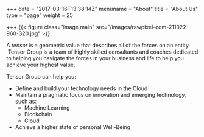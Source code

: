 +++
date = "2017-03-16T13:38:14Z"
menuname = "About"
title = "About Us"
type = "page"
weight = 25

+++
{{< figure class="image main" src="/images/rawpixel-com-211022-960-320.jpg" >}}

A <i>tensor</i> is a geometric value that describes all of the forces on an entity.  Tensor Group is a team of highly skilled consultants and coaches dedicated to helping you navigate the forces in your business and life to help you achieve your highest value.

Tensor Group can help you:

* Define and build your technology needs in the Cloud
* Maintain a pragmatic focus on innovation and emerging technology, such as:
  * Machine Learning
  * Blockchain
  * Cloud
* Achieve a higher state of personal Well-Being